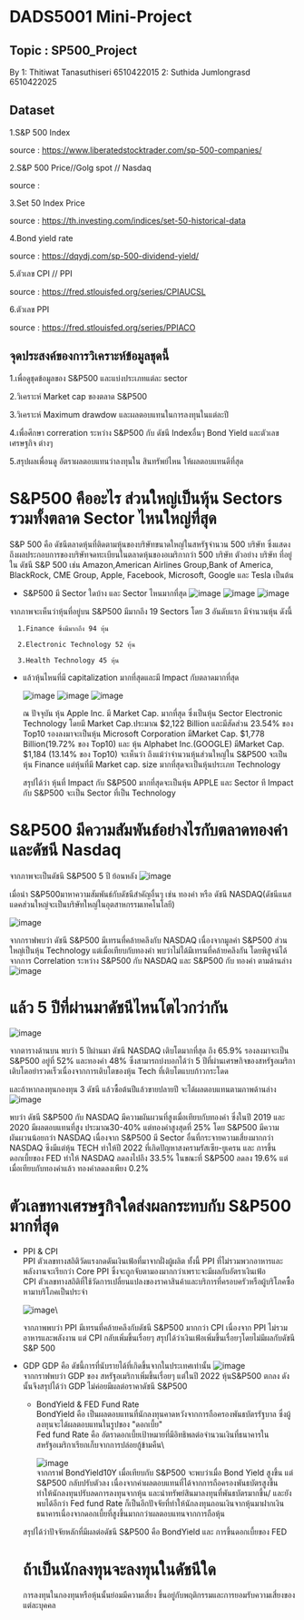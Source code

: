 # DADS5001 Mini-Project

## Topic : SP500_Project

By 1: Thitiwat Tanasuthiseri 6510422015
   2: Suthida Jumlongrasd  6510422025
## Dataset
1.S&P 500 Index 

  source : https://www.liberatedstocktrader.com/sp-500-companies/
  
2.S&P 500 Price//Golg spot // Nasdaq 
  
  source : 
  
3.Set 50 Index Price

  source : https://th.investing.com/indices/set-50-historical-data
  
4.Bond yield rate

  source : https://dqydj.com/sp-500-dividend-yield/
  
5.ตัวเลข CPI // PPI

  source : https://fred.stlouisfed.org/series/CPIAUCSL
  
6.ตัวเลข PPI

  source : https://fred.stlouisfed.org/series/PPIACO

## จุดประสงค์ของการวิเคราะห์ข้อมูลชุดนี้

1.เพื่อดูชุดข้อมูลของ S&P500 และแบ่งประเภทแต่ละ sector

2.วิเคราะห์ Market cap ของตลาด S&P500

3.วิเคราะห์ Maximum drawdow และผลตอบแทนในการลงทุนในแต่ละปี

4.เพื่อศึกษา correration ระหว่าง S&P500 กับ ดัชนี Indexอื่นๆ Bond Yield และตัวเลขเศรษฐกิจ ต่างๆ

5.สรุปผลเพื่อนดู อัตราผลตอบแทนว่าลงทุนใน สินทรัพย์ไหน ให้ผลตอบแทนดีที่สุด

# S&P500 คืออะไร ส่วนใหญ่เป็นหุ้น Sectors รวมทั้งตลาด Sector ไหนใหญ่ที่สุด
S&P 500 คือ ดัชนีตลาดหุ้นที่ติดตามหุ้นของบริษัทขนาดใหญ่ในสหรัฐจำนวน 500 บริษัท ซึ่งแสดงถึงผลประกอบการของบริษัทจดทะเบียนในตลาดหุ้นของอเมริกากว่า 500 บริษัท 
ตัวอย่าง บริษัท ที่อยู่ใน ดัชนี S&P 500 เช่น Amazon,American Airlines Group,Bank of America, BlackRock, CME Group, Apple, Facebook, Microsoft, Google และ Tesla เป็นต้น

* S&P500 มี Sector ใดบ้าง และ Sector ไหนมากที่สุด
   ![image](https://user-images.githubusercontent.com/114090355/226168124-0faf6aa6-d986-4bf1-8163-9b6e1dbe19cb.png)
   ![image](https://user-images.githubusercontent.com/114090355/226168335-60a82bcf-fce0-4a47-9373-95fe194704f1.png)
   ![image](https://user-images.githubusercontent.com/114090355/226170306-1e49cf24-aa2f-494b-83ad-f1d5cca7aa99.png)

จากภาพจะเห็นว่าหุ้นที่อยู่บน S&P500 มีมากถึง 19 Sectors โดย 3 อันดับแรก มีจำนวนหุ้น ดังนี้

      1.Finance ซึ่งมีมากถึง 94 หุ้น

      2.Electronic Technology 52 หุ้น

      3.Health Technology 45 หุ้น



* แล้วหุ้นไหนที่มี capitalization มากที่สุดและมี Impact กับตลาดมากที่สุด

   ![image](https://user-images.githubusercontent.com/114090355/226168322-2581a67a-a4e3-4a9f-af6c-e1358e923255.png)
   ![image](https://user-images.githubusercontent.com/114090355/226184314-b6a49e64-9bdf-40b1-82a8-90e411b2906d.png)
   ![image](https://user-images.githubusercontent.com/114090355/226181242-45fb2781-55af-42ab-acc9-8af37daa3fa3.png)

   ณ ปัจจุบัน หุ้น Apple Inc. มี Market Cap. มากที่สุด ซึ่งเป็นหุ้น Sector Electronic Technology  โดยมี Market Cap.ประมาณ $2,122 Billion และมีสัดส่วน 23.54% ของ Top10 
  รองลงมาจะเป็นหุ้น Microsoft Corporation มีMarket Cap. $1,778 Billion(19.72% ของ Top10) และ หุ้น Alphabet Inc.(GOOGLE)   มีMarket Cap. $1,184 (13.14% ของ Top10)
  จะเห็นว่า ถึงแม้ว่าจำนวนหุ้นส่วนใหญ่ใน S&P500 จะเป็นหุ้น Finance แต่หุ้นที่มี Market cap. size มากที่สุดจะเป็นหุ้นประเภท Technology
  
  สรุปได้ว่า หุ้นที่ Impact กับ S&P500 มากที่สุดจะเป็นหุ้น APPLE และ Sector ที Impact กับ S&P500 จะเป็น Sector ที่เป็น Technology 


# S&P500 มีความสัมพันธ์อย่างไรกับตลาดทองคำและดัชนี Nasdaq

จากภาพจะเป็นดัชนี S&P500 5 ปี ย้อนหลัง 
![image](https://user-images.githubusercontent.com/114090355/226186214-ab4e5bae-1ed9-4873-a587-edf468902dd4.png)

เมื่อนำ S&P500มาหาความสัมพันธ์กับดัชนีสำคัญอื่นๆ เช่น ทองคำ หรือ ดัชนี NASDAQ(ดัชนีแนสแดคส่วนใหญ่จะเป็นบริษัทใหญ่ในอุตสาหกรรมเทคโนโลยี)
   
![image](https://user-images.githubusercontent.com/114090355/226186204-452d00e5-bcb1-4540-9b47-831edac21b7a.png)

จากกราฟพบว่า ดัชนี S&P500 มีเทรนที่คล้ายคลึงกับ NASDAQ เนื่องจากมูลค่า S&P500 ส่วนใหญ่เป็นหุ้น Technology แต่เมื่อเทียบกับทองคำ พบว่าไม่ได้มีเทรนที่คล้ายคลึงกัน โดยพิสูจน์ได้จากการ Correlation ระหว่าง S&P500 กับ NASDAQ และ S&P500 กับ ทองคำ ตามด้านล่าง
![image](https://user-images.githubusercontent.com/114090355/226186193-7ac90e3e-d1d7-477e-99cb-1cbbfbdd7879.png)


# แล้ว 5 ปีที่ผ่านมาดัชนีไหนโตไวกว่ากัน
![image](https://user-images.githubusercontent.com/114090355/226186163-b8c1efef-da8f-4261-86a1-3107a0e5bc59.png)

   จากตารางด้านบน พบว่า 5 ปีผ่านมา ดัชนี NASDAQ เติบโตมากที่สุด ถึง 65.9%  รองลงมาจะเป็น S&P500 อยู่ที่ 52% และทองคำ 48% ซึ่งสามารถบ่งบอกได้ว่า 5 ปีที่ผ่านเศรษกิจของสหรัฐอเมริกาเติบโตอย่ารวดเร็วเนื่องจากการเติบโตของหุ้น Tech ที่เติบโตแบบก้าวกระโดด

และถ้าหากลงทุนกองทุน 3 ดัชนี แล้วซื้อต้นปีแล้วขายปลายปี จะได้ผลตอบแทนตามภาพด้านล่าง
![image](https://user-images.githubusercontent.com/114090355/226186138-4f16f9dd-95ec-49a7-8165-08e9774c866a.png)

พบว่า ดัชนี S&P500 กับ NASDAQ มีความผันผวนที่สูงเมื่อเทียบกับทองคำ ซึ่งในปี 2019 และ 2020 มีผลตอบแทนที่สูง ประมาณ30-40% แต่ทองคำสูงสุดที่ 25%
โดย S&P500 มีความผันผวนน้อยกว่า NASDAQ เนื่องจาก S&P500 มี Sector อื่นที่กระจายความเสี่ยงมากกว่า NASDAQ ซึงมีแต่หุ้น TECH
ทำให้ปี 2022 ที่เกิดปัญหาสงครามรัสเซีย-ยูเครน และ การขึ้นดอกเบี้ยของ FED ทำให้ NASDAQ ลดลงไปถึง 33.5% ในขณะที่ S&P500 ลดลง 19.6% แต่เมื่อเทียบกับทองคำแล้ว ทองคำลดลงเพียง 0.2%


# ตัวเลขทางเศรษฐกิจใดส่งผลกระทบกับ S&P500 มากที่สุด

* PPI & CPI\
   PPI ตัวเลขทางสถิติวัดแรงกดดันเงินเฟ้อที่มาจากฝั่งผู้ผลิต ทั้งนี้ PPI ที่ไม่รวมพวกอาหารและพลังงานจะเรียกว่า Core PPI ซึ่งจะถูกจับตามองมากกว่าเพราะจะมีผลกับอัตราเงินเฟ้อ\
   CPI ตัวเลขทางสถิติที่ใช้วัดการเปลี่ยนแปลงของราคาสินค้าและบริการที่ครอบครัวหรือผู้บริโภคซื้อหามาบริโภคเป็นประจำ 
   
   ![image](https://user-images.githubusercontent.com/114090355/226186241-d5b8249e-4c49-4c0e-af00-b045c1f9ed31.png)\
   
   จากภาพพบว่า PPI มีเทรนที่คล้ายคลึงกับดัชนี S&P500 มากกว่า CPI เนื่องจาก PPI ไม่รวมอาหารและพลังงาน แต่ CPI กลับเพิ่มขึ้นเรื่อยๆ สรุปได้ว่าเงินเฟ้อเพิ่มขึ้นเรื่อยๆโดยไม่มีผลกับดัชนี S&P 500
   
* GDP
   GDP คือ ดัชนี้การที่นับรายได้ที่เกิดขึ้นจากในประเทศเท่านั้น
   ![image](https://user-images.githubusercontent.com/114090355/226186278-79016f06-e555-4d08-95f8-d8e9e974e23a.png)\
      จากกราฟพบว่า GDP ของ สหรัฐอเมริกาเพิ่มขึ้นเรื่อยๆ แต่ในปี 2022 หุ้นS&P500 ตกลง ดังนั้นจึงสรุปได้ว่า GDP ไม่ค่อยมีผลต่อราคาดัชนี S&P500
		


  * BondYield & FED Fund Rate\
  	BondYield คือ  เป็นผลตอบแทนที่นักลงทุนคาดหวังจากการถือครองพันธบัตรรัฐบาล ซึ่งผู้ลงทุนจะได้ผลตอบแทนในรูปของ "ดอกเบี้ย" \
	Fed fund Rate คือ  อัตราดอกเบี้ยเป้าหมายที่มีอิทธิพลต่อจำนวนเงินที่ธนาคารในสหรัฐอเมริกาเรียกเก็บจากการปล่อยกู้ข้ามคืน\
	
	![image](https://user-images.githubusercontent.com/114090355/226187358-33c36ed3-47cd-4a89-9693-f47c8774fd39.png)\
      จากกราฟ BondYield10Y เมื่อเทียบกับ S&P500 จะพบว่าเมื่อ Bond Yield สูงขึ้น แต่ S&P500 กลับปรับตัวลง เนื่องจากค่าผลตอบแทนที่ได้จากการถือครองพันธบัตรสูงขึ้น ทำให้นักลงทุนปรับลดการลงทุนจากหุ้น และนำทรัพย์สินมาลงทุนที่พันธบัตรมากขึ้น/
      และยังพบได้อีกว่า Fed fund Rate ก็เป็นอีกปัจจัยที่ทำให้นักลงทุนถอนเงินจากหุ้นมาฝากเงินธนาคารเนื่องจากดอกเบี้ยที่สูงขึ้นมากกว่าผลตอบแทนจากการถือหุ้น
      
  สรุปได้ว่าปัจจัยหลักที่มีผลต่อดัชนี S&P500 คือ BondYield และ การขึ้นดอกเบี้ยของ FED 
  
  
  # ถ้าเป็นนักลงทุนจะลงทุนในดัชนีใด
  
   การลงทุนในกองทุนหรือหุ้นนั้นย่อมมีความเสี่ยง ขึ้นอยู่กับพฤติกรรมและการยอมรับความเสี่ยงของแต่ละบุคคล
      
      
   
   

